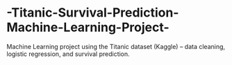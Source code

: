 # -Titanic-Survival-Prediction-Machine-Learning-Project-
Machine Learning project using the Titanic dataset (Kaggle) – data cleaning, logistic regression, and survival prediction.
